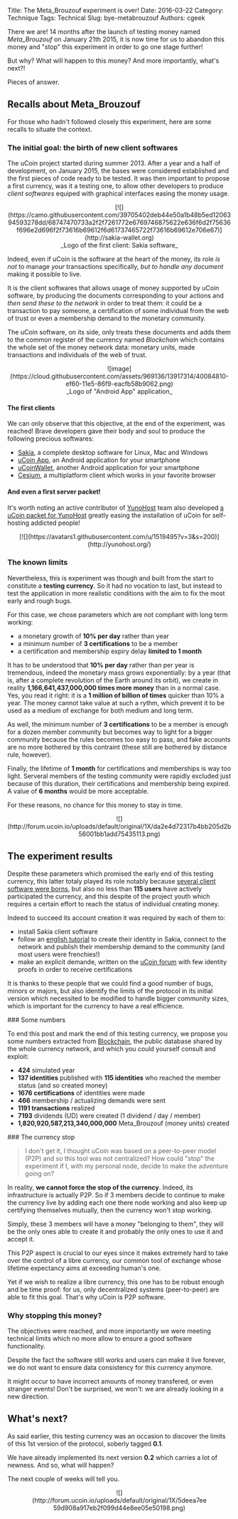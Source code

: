 Title: The Meta_Brouzouf experiment is over!
Date: 2016-03-22
Category: Technique
Tags: Technical
Slug: bye-metabrouzouf
Authors: cgeek

There we are! 14 months after the launch of testing money named *Meta_Brouzouf* on January 21th 2015, it is now time for us to abandon this money and "stop" this experiment in order to go one stage further!

But why? What will happen to this money? And more importantly, what's next?!

Pieces of answer.
## Recalls about Meta_Brouzouf

For those who hadn't followed closely this experiment, here are some recalls to situate the context.
### The initial goal: the birth of new client softwares

The uCoin project started during summer 2013. After a year and a half of development, on January 2015, the bases were considered established and the first pieces of code ready to be tested. It was then important to propose a first currency, was it a testing one, to allow other developers to produce *client softwares* equiped with graphical interfaces easing the money usage.

<center>[![](https://camo.githubusercontent.com/39705402deb44e50a1b48b5ed1206394593278dd/68747470733a2f2f7261772e6769746875622e636f6d2f75636f696e2d696f2f73616b69612f6d61737465722f73616b69612e706e67)](http://sakia-wallet.org)</center> <center>_Logo of the first client: Sakia software_</center>

Indeed, even if uCoin is the software at the heart of the money, its role *is not* to manage *your* transactions specifically, *but to handle any document* making it possible to live.

It is the client softwares that allows usage of money supported by uCoin software, by producing the documents corresponding to your actions and *then send these to the network* in order to treat them: it could be a transaction to pay someone, a certification of some individual from the web of trust or even a membership demand to the monetary community.

The uCoin software, on its side, only treats these documents and adds them to the common register of the currency named *Blockchain* which contains the whole set of the money network data: monetary units, made transactions and individuals of the web of trust.

<center>![image](https://cloud.githubusercontent.com/assets/969136/13917314/40084810-ef60-11e5-86f9-eacfb58b9062.png)</center> <center>_Logo of "Android App" application_</center>

#### The first clients

We can only observe that this objective, at the end of the experiment, was reached! Brave developers gave their body and soul to produce the following precious softwares:

* [Sakia](http://sakia-wallet.org), a complete desktop software for Linux,   Mac and Windows
* [uCoin   App](https://play.google.com/store/apps/details?id=io.ucoin.android), an   Android application for your smartphone
* [uCoinWallet](https://play.google.com/store/apps/details?id=io.ucoin.android.wallet),   another Android application for your smartphone
* [Cesium](http://cesium.ucoin.fr/), a multiplatform client which works in   your favorite browser

#### And even a first server packet!

It's worth noting an active contributor of [YunoHost](http://yunohost.org) team also developed [a uCoin packet for YunoHost](https://github.com/duniter/duniter_ynh) greatly easing the installation of uCoin for self-hosting addicted people!

<center>[![](https://avatars1.githubusercontent.com/u/1519495?v=3&s=200)](http://yunohost.org/)</center>

### The known limits

Nevertheless, this is experiment was though and built from the start to constitute a **testing currency**. So it had no vocation to last, but instead to test the application in more realistic conditions with the aim to fix the most early and rough bugs.

For this case, we chose parameters which are not compliant with long term working:

* a monetary growth of **10% per day** rather than year
* a minimum number of **3 certifications** to be a member
* a certification and membership expiry delay **limited to 1 month**

It has to be understood that **10% per day** rather than per year is tremendous, indeed the monetary mass grows exponentially: by a year (that is, after a complete revolution of the Earth around its orbit), we create in reality **1,166,641,437,000,000 times more money** than in a normal case. Yes, you read it right: it is a **1 million of billion of times** quicker than 10% a year. The money cannot take value at such a rythm, which prevent it to be used as a medium of exchange for both medium and long term.

As well, the minimum number of **3 certifications** to be a member is enough for a dozen member community but becomes way to light for a bigger community because the rules becomes too easy to pass, and fake accounts are no more bothered by this contraint (these still are bothered by distance rule, however).

Finally, the lifetime of **1 month** for certifications and memberships is way too light. Serveral members of the testing community were rapidly excluded just because of this duration, their certifications and membership being expired. A value of **6 months** would be more acceptable.

For these reasons, no chance for this money to stay in time.

<center>![](http://forum.ucoin.io/uploads/default/original/1X/da2e4d72317b4bb205d2b56001bb1add75435113.png)</center>

## The experiment results

Despite these parameters which promised the early end of this testing currency, this latter totaly played its role notably because [several client software were borns](#thefirstclients), but also no less than **115 users** have actively participated the currency, and this despite of the project youth which requires a certain effort to reach the status of individual creating money.

Indeed to succeed its account creation it was required by each of them to:

* install Sakia client software
* follow an [english   tutorial](https://forum.ucoin.io/t/tutorial-subscribe-to-the-testing-currency/143)   to create their identity in Sakia, connect to the network and publish   their membership demand to the community (and most users were frenchies!)
* make an explicit demande, written on the [uCoin   forum](https://forum.ucoin.io) with few identity proofs in order to   receive certifications

It is thanks to these people that we could find a good number of bugs, minors or majors, but also identify the limits of the protocol in its initial version which necessited to be modified to handle bigger community sizes, which is important for the currency to have a real efficience.



### Some numbers

To end this post and mark the end of this testing currency, we propose you some numbers extracted from [Blockchain](https://en.wikipedia.org/wiki/Block_chain_(database)), the public database shared by the whole currency network, and which you could yourself consult and exploit:

* **424** simulated year
* **137 identities** published with **115 identities** who reached the   member status (and so created money)
* **1676 certifications** of identities were made
* **466** membership / actualizing demands were sent
* **1191 transactions** realized
* **7193** dividends (UD) were created (1 dividend / day / member)
* **1,820,920,587,213,340,000,000** Meta_Brouzouf (money units) created

### The currency stop

> I don't get it, I thought uCoin was based on a peer-to-peer model (P2P) and so this tool was not centralized? How could "stop" the experiment if I, with my personal node, decide to make the adventure going on?

In reality, **we cannot force the stop of the currency**. Indeed, its infrastructure is actually P2P. So if 3 members decide to continue to make the currency live by adding each one there node working and also keep up certifying themselves mutually, then the currency won't stop working.

Simply, these 3 members will have a money "belonging to them", they will be the only ones able to create it and probably the only ones to use it and accept it.

This P2P aspect is crucial to our eyes since it makes extremely hard to take over the control of a libre currency, our common tool of exchange whose lifetime expectancy aims at exceeding human's one.

Yet if we wish to realize a libre currency, this one has to be robust enough and be time proof: for us, only decentralized systems (peer-to-peer) are able to fit this goal. That's why uCoin is P2P software.
### Why stopping this money?

The objectives were reached, and more importantly we were meeting technical limits which no more allow to ensure a good software functionality.

Despite the fact the software still works and users can make it live forever, we do not want to ensure data consistency for this currency anymore.

It might occur to have incorrect amounts of money transfered, or even stranger events! Don't be surprised, we won't: we are already looking in a new direction.
## What's next?

As said earlier, this testing currency was an occasion to discover the limits of this 1st version of the protocol, soberly tagged **0.1**.

We have already implemented its next version **0.2** which carries a lot of newness. And so, what will happen?

The next couple of weeks will tell you.

<center><div style="width: 400px">![](http://forum.ucoin.io/uploads/default/original/1X/5deea7ee59d908a917eb2f099d44e8ee05e50198.png)</div></center> 
